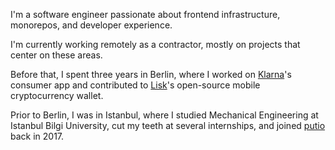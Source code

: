 I'm a software engineer passionate about frontend infrastructure, monorepos, and developer experience.

I'm currently working remotely as a contractor, mostly on projects that center on these areas.

Before that, I spent three years in Berlin, where I worked on [Klarna](https://klarna.com)'s consumer app and contributed to [Lisk](https://lisk.com)'s open-source mobile cryptocurrency wallet.

Prior to Berlin, I was in Istanbul, where I studied Mechanical Engineering at Istanbul Bilgi University, cut my teeth at several internships, and joined [putio](https://put.io) back in 2017.
